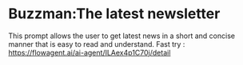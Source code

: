 # Buzzman:The latest newsletter
This prompt allows the user to get latest news in a short and concise manner that is easy to read and understand.
Fast try : https://flowagent.ai/ai-agent/ILAex4p1C70j/detail
